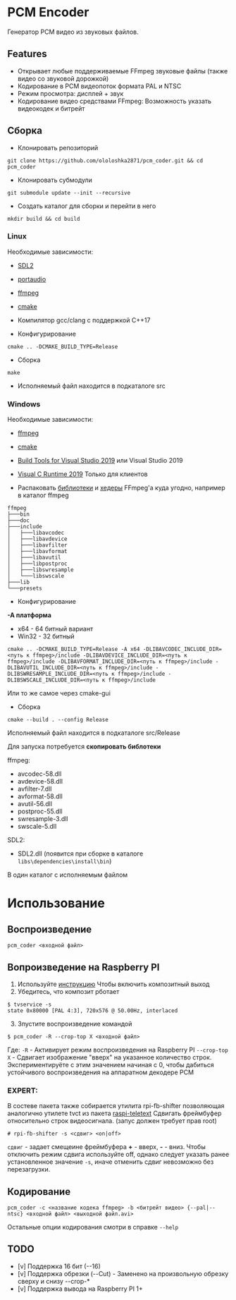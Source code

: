 # PCM Encoder

Генератор PCM видео из звуковых файлов.


## Features

* Открывает любые поддерживаемые FFmpeg звуковые файлы (также видео со звуковой дорожкой)
* Кодирование в PCM видеопоток формата PAL и NTSC
* Режим просмотра: дисплей + звук
* Кодирование видео средствами FFmpeg: Возможность указать видеокодек и битрейт


## Сборка

* Клонировать репозиторий

```
git clone https://github.com/ololoshka2871/pcm_coder.git && cd pcm_coder
```

* Клонировать субмодули

```
git submodule update --init --recursive
```

* Создать каталог для сборки и перейти в него

```
mkdir build && cd build
```


### Linux

Необходимые зависимости:

* [SDL2](https://www.libsdl.org/download-2.0.php)
* [portaudio](http://www.portaudio.com/)
* [ffmpeg](http://ffmpeg.org/)
* [cmake](https://cmake.org/)
* Компилятор gcc/clang с поддержкой С++17


* Конфигурирование

```
cmake .. -DCMAKE_BUILD_TYPE=Release
```

* Сборка

```
make
```

* Исполняемый файл находится в подкаталоге src


### Windows

Необходимые зависимости:

* [ffmpeg](http://ffmpeg.org/)
* [cmake](https://cmake.org/)
* [Build Tools for Visual Studio 2019](https://visualstudio.microsoft.com/thank-you-downloading-visual-studio/?sku=BuildTools&rel=16) или
	Visual Studio 2019
* [Visual C Runtime 2019](https://aka.ms/vs/16/release/vc_redist.x64.exe) Только для клиентов


* Распаковать [библиотеки](https://ffmpeg.zeranoe.com/builds/win64/shared/ffmpeg-4.2.3-win64-shared.zip) и 
[хедеры](https://ffmpeg.zeranoe.com/builds/win64/dev/ffmpeg-4.2.3-win64-dev.zip) FFmpeg'а куда угодно, например в каталог ffmpeg

```
ffmpeg
├───bin
├───doc
├───include
│   ├───libavcodec
│   ├───libavdevice
│   ├───libavfilter
│   ├───libavformat
│   ├───libavutil
│   ├───libpostproc
│   ├───libswresample
│   └───libswscale
├───lib
└───presets
```

* Конфигурирование

**-A платформа**
- x64 - 64 битный вариант
- Win32 - 32 битный

```
cmake .. -DCMAKE_BUILD_TYPE=Release -A x64 -DLIBAVCODEC_INCLUDE_DIR=<путь к ffmpeg>/include -DLIBAVDEVICE_INCLUDE_DIR=<путь к ffmpeg>/include -DLIBAVFORMAT_INCLUDE_DIR=<путь к ffmpeg>/include -DLIBAVUTIL_INCLUDE_DIR=<путь к ffmpeg>/include -DLIBSWRESAMPLE_INCLUDE_DIR=<путь к ffmpeg>/include -DLIBSWSCALE_INCLUDE_DIR=<путь к ffmpeg>/include
```

Или то же самое через cmake-gui

* Сборка

```
cmake --build . --config Release
```

Исполняемый файл находится в подкаталоге src/Release

Для запуска потребуется **скопировать библотеки**

ffmpeg:
- avcodec-58.dll
- avdevice-58.dll
- avfilter-7.dll
- avformat-58.dll
- avutil-56.dll
- postproc-55.dll
- swresample-3.dll
- swscale-5.dll

SDL2:
- SDL2.dll (появится при сборке в каталоге `libs\dependencies\install\bin`)

В один каталог с исполняемым файлом


# Использование

## Воспроизведение

```
pcm_coder <входной файл>
```

## Вопроизведение на Raspberry PI
1. Используйте [инструкцию](https://www.raspberrypi.org/documentation/configuration/config-txt/video.md) Чтобы включить
    композитный выход
2. Убедитесь, что композит рботает

```
$ tvservice -s
state 0x80000 [PAL 4:3], 720x576 @ 50.00Hz, interlaced
```

3. Зпустите воспроизведение командой
```
$ pcm_coder -R --crop-top X <входной файл>
```

Где:
    `-R` - Активирует режим воспроизведения на Raspberry PI
    `--crop-top X` - Сдвигает изображение "вверх" на указанное количество строк. Экспериментируёте с этим значением
    начиная с 0, чтобы дабиться устойчивого воспроизведения на аппаратном декодере PCM

### EXPERT:
В состеве пакета также собирается утилита rpi-fb-shifter позволяющая аналогично утилете tvct из пакета [raspi-teletext](https://github.com/ali1234/raspi-teletext)
Сдвигать фреймбуфер относительно строк видеосигнала. (запус должен требует прав root)

```
# rpi-fb-shifter -s <сдвиг> <on|off>
```

`сдвиг` - задает смещеине фреймбуфера **+** - вверх, **-** - вниз.
Чтобы отключить режим сдвига используйте off, однако следует указать ранее установленное значение `-s`, иначе отменить
сдвиг невозможно без перезагрузки.

## Кодирование

```
pcm_coder -c <название кодека ffmpeg> -b <битрейт видео> {--pal|--ntsc} <входной файл> <выходной файл.avi>
```

Остальные опции кодирования смотри в справке `--help`

## TODO

* [v] Поддержка 16 бит (--16)
* [v] Поддержка обрезки (--Cut) - Заменено на произвольную обрезку сверху и снизу --crop-*
* [v] Поддержка вывода на Raspberry PI 1+
